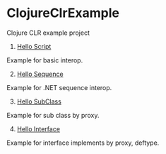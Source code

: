 # ClojureClrExample
Clojure CLR example project

1. [Hello Script](ClojureClrExample/HelloScript)

Example for basic interop.

2. [Hello Sequence](ClojureClrExample/HelloSequence)

Example for .NET sequence interop.

3. [Hello SubClass](ClojureClrExample/HelloSubClass)

Example for sub class by proxy.

4. [Hello Interface](ClojureClrExample/HelloInterface)

Example for interface implements by proxy, deftype.
